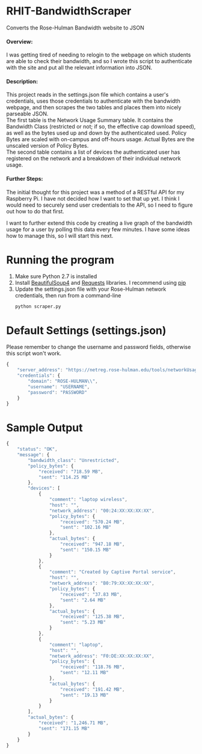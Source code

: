 RHIT-BandwidthScraper
==========
Converts the Rose-Hulman Bandwidth website to JSON

#### Overview:  
I was getting tired of needing to relogin to the webpage on which students are able to check their bandwidth, and so I wrote this script to authenticate with the site and put all the relevant information into JSON.

#### Description:  
This project reads in the settings.json file which contains a user's credentials, uses those credentials to authenticate with the bandwidth webpage, and then scrapes the two tables and places them into nicely parseable JSON.  
The first table is the Network Usage Summary table. It contains the Bandwidth Class (restricted or not; if so, the effective cap download speed), as well as the bytes used up and down by the authenticated used. Policy Bytes are scaled with on-campus and off-hours usage. Actual Bytes are the unscaled version of Policy Bytes.  
The second table contains a list of devices the authenticated user has registered on the network and a breakdown of their individual network usage.

#### Further Steps:
The initial thought for this project was a method of a RESTful API for my Raspberry Pi. I have not decided how I want to set that up yet. I think I would need to securely send user credentials to the API, so I need to figure out how to do that first.  

I want to further extend this code by creating a live graph of the bandwidth usage for a user by polling this data every few minutes. I have some ideas how to manage this, so I will start this next.

Running the program
===================
1. Make sure Python 2.7 is installed
2. Install [BeautifulSoup4] and [Requests] libraries. I recommend using [pip]
3. Update the settings.json file with your Rose-Hulman network credentials, then run from a command-line
    ```
    python scraper.py
    ```


Default Settings (settings.json)
============
Please remember to change the username and password fields, otherwise this script won't work.
```javascript
{
    "server_address": "https://netreg.rose-hulman.edu/tools/networkUsage.pl",
    "credentials": {
        "domain": "ROSE-HULMAN\\",
        "username": "USERNAME",
        "password": "PASSWORD"
    }
}
```

Sample Output
=============
```javascript
{
    "status": "OK",
    "message": {
        "bandwidth_class": "Unrestricted",
        "policy_bytes": {
            "received": "718.59 MB",
            "sent": "114.25 MB"
        },
        "devices": [
            {
                "comment": "laptop wireless",
                "host": "",
                "network_address": "00:24:XX:XX:XX:XX",
                "policy_bytes": {
                    "received": "570.24 MB",
                    "sent": "102.16 MB"
                },
                "actual_bytes": {
                    "received": "947.18 MB",
                    "sent": "150.15 MB"
                }
            },
            {
                "comment": "Created by Captive Portal service",
                "host": "",
                "network_address": "B0:79:XX:XX:XX:XX",
                "policy_bytes": {
                    "received": "37.83 MB",
                    "sent": "2.64 MB"
                },
                "actual_bytes": {
                    "received": "125.38 MB",
                    "sent": "5.23 MB"
                }
            },
            {
                "comment": "laptop",
                "host": "",
                "network_address": "F0:DE:XX:XX:XX:XX",
                "policy_bytes": {
                    "received": "118.76 MB",
                    "sent": "12.11 MB"
                },
                "actual_bytes": {
                    "received": "191.42 MB",
                    "sent": "19.13 MB"
                }
            }
        ],
        "actual_bytes": {
            "received": "1,246.71 MB",
            "sent": "171.15 MB"
        }
    }
}
```

[BeautifulSoup4]: <http://www.crummy.com/software/BeautifulSoup/>
[Requests]: <http://docs.python-requests.org/en/latest/>
[pip]: <https://pip.pypa.io/en/latest/installing.html>

